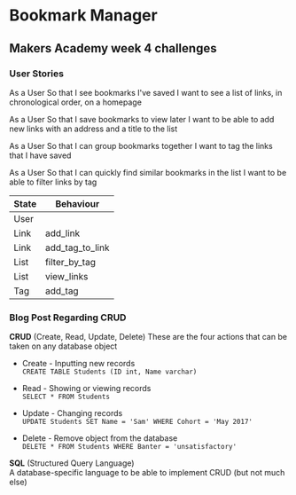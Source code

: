 # Bookmark Manager

## Makers Academy week 4 challenges


### User Stories ###

As a User
So that I see bookmarks I've saved
I want to see a list of links, in chronological order, on a homepage

As a User
So that I save bookmarks to view later
I want to be able to add new links with an address and a title to the list

As a User
So that I can group bookmarks together
I want to tag the links that I have saved

As a User
So that I can quickly find similar bookmarks in the list
I want to be able to filter links by tag

State     | Behaviour    
----------|----------
User      |
Link      | add_link
Link      | add_tag_to_link
List      | filter_by_tag
List      | view_links
Tag       | add_tag


### Blog Post Regarding CRUD ###

**CRUD** (Create, Read, Update, Delete)
These are the four actions that can be taken on any database object

- Create - Inputting new records  
```CREATE TABLE Students (ID int, Name varchar)```

- Read - Showing or viewing records  
```SELECT * FROM Students```

- Update - Changing records  
```UPDATE Students SET Name = 'Sam' WHERE Cohort = 'May 2017'```

- Delete - Remove object from the database  
```DELETE * FROM Students WHERE Banter = 'unsatisfactory'```

**SQL** (Structured Query Language)  
A database-specific language to be able to implement CRUD (but not much else)
